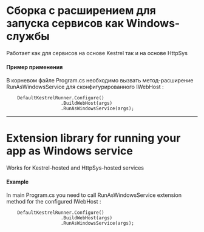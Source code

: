 # Сборка с расширением для запуска сервисов как Windows-службы

Работает как для сервисов на основе Kestrel так и на основе HttpSys

#### Пример применения
В корневом файле Program.cs необходимо вызвать метод-расширение RunAsWindowsService для сконфигурированного IWebHost :

		DefaultKestrelRunner.Configure()
                        .BuildWebHost(args)
                        .RunAsWindowsService(args);
___

# Extension library for running your app as Windows service 

Works for Kestrel-hosted and HttpSys-hosted services

#### Example
In main Program.cs you need to call RunAsWindowsService extension method for the configured IWebHost :

		DefaultKestrelRunner.Configure()
                        .BuildWebHost(args)
                        .RunAsWindowsService(args);